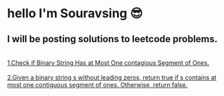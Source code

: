 # hello I'm Souravsing :sunglasses:
## I will be posting solutions to leetcode problems.
<br>
<a href="1">1.Check if Binary String Has at Most One contagious Segment of Ones.</a><br><br>
<a href="1">2.Given a binary string s ​​​​​without leading zeros, return true​​​ if s contains at most one contiguous segment of ones. Otherwise, return false.</a>
